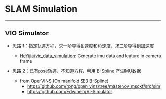 # SLAM Simulation

-----

## VIO Simulator

* 思路 1：指定轨迹方程，求一阶导得到速度和角速度，求二阶导得到加速度
  - [HeYijia/vio_data_simulation](https://github.com/HeYijia/vio_data_simulation): Generate imu data and feature in camera frame

* 思路 2：已有pose轨迹，不知道方程，利用 B-Spline 产生IMU数据
  * from OpenVINS (On manifold SE3 B-Spline)
    - https://github.com/rpng/open_vins/tree/master/ov_msckf/src/sim
    - https://github.com/Edwinem/VI-Simulator
  